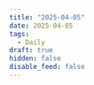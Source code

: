 ```yaml
---
title: "2025-04-05"
date: 2025-04-05
tags:
  - Daily
draft: true
hidden: false
disable_feed: false
---
```


